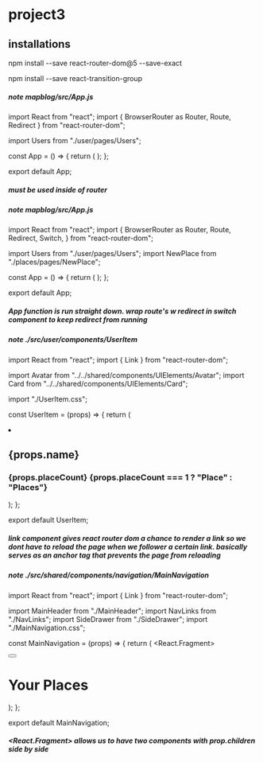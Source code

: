 # project3

## installations

npm install --save react-router-dom@5 --save-exact

npm install --save react-transition-group

##### note mapblog/src/App.js

import React from "react";
import { BrowserRouter as Router, Route, Redirect } from "react-router-dom";

import Users from "./user/pages/Users";

const App = () => {
return (
<Router>
<Route path="/" exact>
<Users />
</Route>
<Redirect to="/" />
</Router>
);
};

export default App;

##### <Route> must be used inside of router

##### note mapblog/src/App.js

import React from "react";
import {
BrowserRouter as Router,
Route,
Redirect,
Switch,
} from "react-router-dom";

import Users from "./user/pages/Users";
import NewPlace from "./places/pages/NewPlace";

const App = () => {
return (
<Router>
<Switch>
<Route path="/" exact>
<Users />
</Route>
<Route path="/places/new" exact>
<NewPlace />
</Route>
<Redirect to="/" />
</Switch>
</Router>
);
};

export default App;

##### App function is run straight down. wrap route's w redirect in switch component to keep redirect from running

##### note ./src/user/components/UserItem

import React from "react";
import { Link } from "react-router-dom";

import Avatar from "../../shared/components/UIElements/Avatar";
import Card from "../../shared/components/UIElements/Card";

import "./UserItem.css";

const UserItem = (props) => {
return (

<li className="user-item">
<Card className="user-item__content">
<Link to={`/${props.id}/places`}>
<div className="user-item__image">
<Avatar image={props.image} alt={props.name} />
</div>
<div className="user-item__info">
<h2>{props.name}</h2>
<h3>
{props.placeCount} {props.placeCount === 1 ? "Place" : "Places"}
</h3>
</div>
</Link>
</Card>
</li>
);
};

export default UserItem;

##### link component gives react router dom a chance to render a link so we dont have to reload the page when we follower a certain link. basically serves as an anchor tag that prevents the page from reloading

##### note ./src/shared/components/navigation/MainNavigation

import React from "react";
import { Link } from "react-router-dom";

import MainHeader from "./MainHeader";
import NavLinks from "./NavLinks";
import SideDrawer from "./SideDrawer";
import "./MainNavigation.css";

const MainNavigation = (props) => {
return (
<React.Fragment>
<SideDrawer>

<nav className="main-navigation__drawer-nav">
<NavLinks />
</nav>
</SideDrawer>
<MainHeader>
<button className="main-navigation__menu-btn">
<span />
<span />
<span />
</button>
<h1 className="main-navigation__title">
<Link to="/">Your Places</Link>
</h1>
<nav className="main-navigation__header-nav">
<NavLinks />
</nav>
</MainHeader>
</React.Fragment>
);
};

export default MainNavigation;

##### <React.Fragment> allows us to have two components with prop.children side by side
